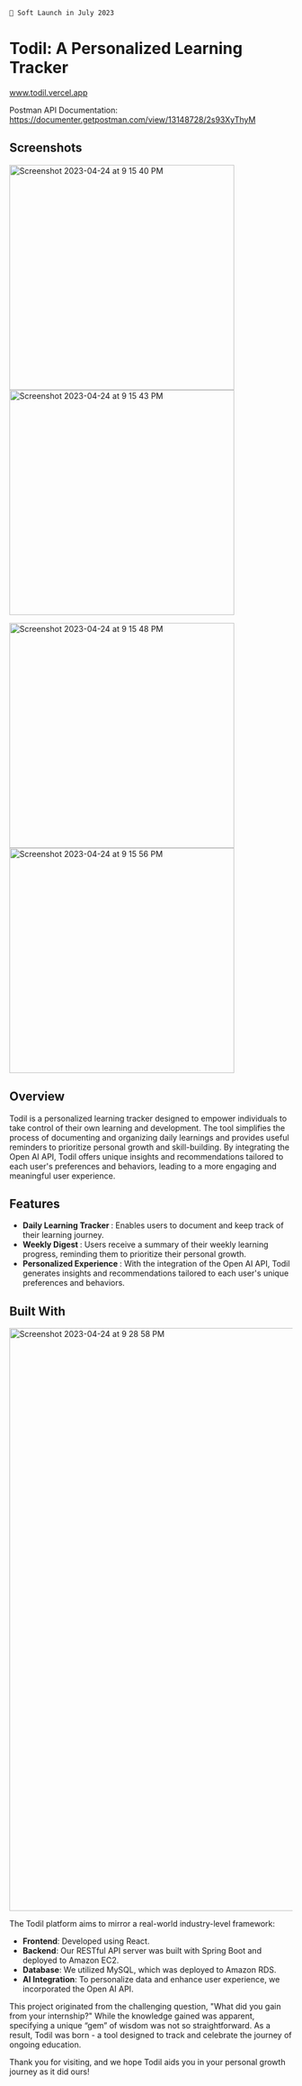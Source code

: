 ```
📢 Soft Launch in July 2023
```

# Todil: A Personalized Learning Tracker

[www.todil.vercel.app
](https://www.todil.net/)

Postman API Documentation: https://documenter.getpostman.com/view/13148728/2s93XyThyM

## Screenshots
<img width="400" alt="Screenshot 2023-04-24 at 9 15 40 PM" src="https://user-images.githubusercontent.com/89917595/234151080-f9d57ab4-9102-424a-b68c-53136ba7e058.png"> <img width="400" alt="Screenshot 2023-04-24 at 9 15 43 PM" src="https://user-images.githubusercontent.com/89917595/234151067-0b5aec7d-b621-40bc-9d27-373283238b12.png">

<img width="400" alt="Screenshot 2023-04-24 at 9 15 48 PM" src="https://user-images.githubusercontent.com/89917595/234151058-17564168-691a-4b10-98cc-1525e9283c2d.png"> <img width="400" alt="Screenshot 2023-04-24 at 9 15 56 PM" src="https://user-images.githubusercontent.com/89917595/234151047-144ac96b-c512-48ef-ae2e-ed95787b1d82.png">


## Overview
Todil is a personalized learning tracker designed to empower individuals to take control of their own learning and development. The tool simplifies the process of documenting and organizing daily learnings and provides useful reminders to prioritize personal growth and skill-building. By integrating the Open AI API, Todil offers unique insights and recommendations tailored to each user's preferences and behaviors, leading to a more engaging and meaningful user experience.

## Features
- <b> Daily Learning Tracker </b>: Enables users to document and keep track of their learning journey.
- <b> Weekly Digest </b>: Users receive a summary of their weekly learning progress, reminding them to prioritize their personal growth.
- <b> Personalized Experience </b>: With the integration of the Open AI API, Todil generates insights and recommendations tailored to each user's unique preferences and behaviors.

## Built With

<img width="1036" alt="Screenshot 2023-04-24 at 9 28 58 PM" src="https://user-images.githubusercontent.com/89917595/234152518-baab1732-109a-472d-ab5f-a8526d988430.png">

The Todil platform aims to mirror a real-world industry-level framework:

- <b> Frontend</b>: Developed using React.
- <b> Backend</b>: Our RESTful API server was built with Spring Boot and deployed to Amazon EC2.
- <b> Database</b>: We utilized MySQL, which was deployed to Amazon RDS.
- <b> AI Integration</b>: To personalize data and enhance user experience, we incorporated the Open AI API.

This project originated from the challenging question, "What did you gain from your internship?" While the knowledge gained was apparent, specifying a unique “gem” of wisdom was not so straightforward. As a result, Todil was born - a tool designed to track and celebrate the journey of ongoing education.

Thank you for visiting, and we hope Todil aids you in your personal growth journey as it did ours!
